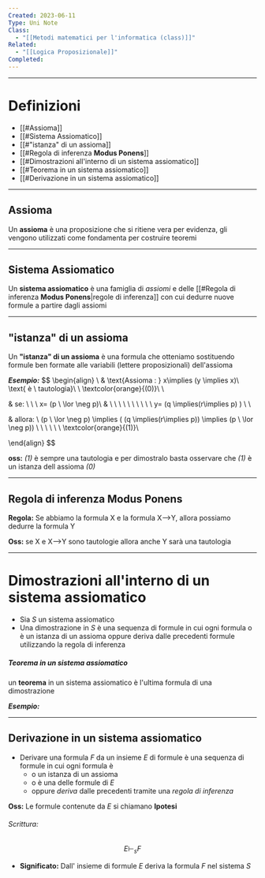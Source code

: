 ```yaml
---
Created: 2023-06-11
Type: Uni Note
Class:
  - "[[Metodi matematici per l'informatica (class)]]"
Related:
  - "[[Logica Proposizionale]]"
Completed:
---
```

---
# Definizioni
- [[#Assioma]]
- [[#Sistema Assiomatico]]
- [[#"istanza" di un assioma]]
- [[#Regola di inferenza **Modus Ponens**]]
- [[#Dimostrazioni all'interno di un sistema assiomatico]]
- [[#Teorema in un sistema assiomatico]]
- [[#Derivazione in un sistema assiomatico]]

---
## Assioma
Un **assioma** è una proposizione che si ritiene vera per evidenza, gli vengono utilizzati come fondamenta per costruire teoremi

---
## Sistema Assiomatico
Un **sistema assiomatico** è una famiglia di *assiomi* e delle [[#Regola di inferenza **Modus Ponens**|regole di inferenza]] con cui dedurre nuove formule a partire dagli assiomi

---
## "istanza" di un assioma
Un **"istanza" di un assioma** è una formula che otteniamo sostituendo formule ben formate alle variabili (lettere proposizionali) dell'assioma


***Esempio:***
$$ 
\begin{align} \\
& \text{Assioma : } x\implies (y \implies x)\ \text{ è \ tautologia}\ \  \textcolor{orange}{(0)}\\ \\

& se: \ \ \ x= (p \ \lor \neg p)\\
& \ \ \ \ \ \ \ \ \ \ y= (q \implies(r\implies p) ) \\ \\

& allora: \ (p \ \lor \neg p) \implies ( (q \implies(r\implies p)) \implies (p \ \lor \neg p)) \ \ \ \ \ \ \textcolor{orange}{(1)}\\


\end{align}
$$

**oss:** *(1)* è sempre una tautologia e per dimostralo basta osservare che *(1)* è un istanza dell assioma *(0)*

---
## Regola di inferenza **Modus Ponens**

**Regola:** Se abbiamo la formula X e la formula X-->Y, allora possiamo dedurre la formula Y

**Oss:** se X e X-->Y sono tautologie allora anche Y sarà una tautologia

---
# Dimostrazioni all'interno di un sistema assiomatico
- Sia *S* un sistema assiomatico
- Una dimostrazione in *S* è una sequenza di formule in cui ogni formula o è un istanza di un assioma oppure deriva dalle precedenti formule utilizzando la regola di inferenza

##### Teorema in un sistema assiomatico
un **teorema** in un sistema assiomatico è l'ultima formula di una dimostrazione

***Esempio:***

---
## Derivazione in un sistema assiomatico
- Derivare una formula *F* da un insieme *E* di formule è una sequenza di formule in cui ogni formula è 
	- o un istanza di un assioma 
	- o è una delle formule di *E* 
	- oppure *deriva* dalle precedenti tramite una *regola di inferenza*

**Oss:** Le formule contenute da *E* si chiamano **Ipotesi**

###### Scrittura:
$$ E \vdash_{s}F$$
- **Significato:** Dall' insieme di formule *E* deriva la formula *F* nel sistema *S*